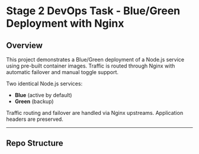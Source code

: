 # Stage 2 DevOps Task - Blue/Green Deployment with Nginx

## Overview
This project demonstrates a Blue/Green deployment of a Node.js service using pre-built container images. Traffic is routed through Nginx with automatic failover and manual toggle support.

Two identical Node.js services:
- **Blue** (active by default)
- **Green** (backup)

Traffic routing and failover are handled via Nginx upstreams. Application headers are preserved.

---

## Repo Structure

